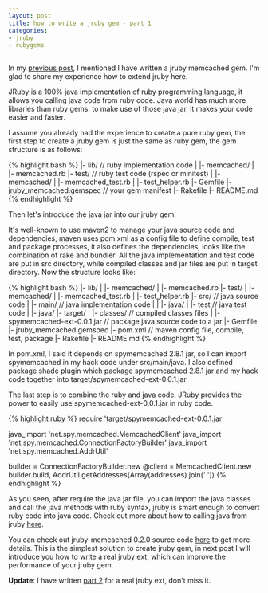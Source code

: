```yaml
---
layout: post
title: how to write a jruby gem - part 1
categories:
- jruby
- rubygems
---
```

In my [previous post][0], I mentioned I have written a jruby memcached
gem.  I'm glad to share my experience how to extend jruby here.

JRuby is a 100% java implementation of ruby programming language, it
allows you calling java code from ruby code. Java world has much more
libraries than ruby gems, to make use of those java jar, it makes your
code easier and faster.

I assume you already had the experience to create a pure ruby gem, the
first step to create a jruby gem is just the same as ruby gem, the gem
structure is as follows:

{% highlight bash %}
|- lib/                   // ruby implementation code
|   |- memcached/
|   |- memcached.rb
|- test/                  // ruby test code (rspec or minitest)
|   |- memcached/
|   |- memcached_test.rb
|   |- test_helper.rb
|- Gemfile
|- jruby_memcached.gemspec // your gem manifest
|- Rakefile
|- README.md
{% endhighlight %}

Then let's introduce the java jar into our jruby gem.

It's well-known to use maven2 to manage your java source code and
dependencies, maven uses pom.xml as a config file to define compile,
test and package processes, it also defines the dependencies, looks
like the combination of rake and bundler. All the java implementation
and test code are put in src directory, while compiled classes and jar
files are put in target directory. Now the structure looks like:

{% highlight bash %}
|- lib/
|   |- memcached/
|   |- memcached.rb
|- test/
|   |- memcached/
|   |- memcached_test.rb
|   |- test_helper.rb
|- src/                    // java source code
|   |- main/               // java implementation code
|   |   |- java/
|   |- test                // java test code
|       |- java/
|- target/
|   |- classes/            // compiled classes files
|   |- spymemcached-ext-0.0.1.jar // package java source code to a jar
|- Gemfile
|- jruby_memcached.gemspec
|- pom.xml                 // maven config file, compile, test, package
|- Rakefile
|- README.md
{% endhighlight %}

In pom.xml, I said it depends on spymemcached 2.8.1 jar, so I can import
spymemcached in my hack code under src/main/java. I also defined package
shade plugin which package spymemcached 2.8.1 jar and my hack code
together into target/spymemcached-ext-0.0.1.jar.

The last step is to combine the ruby and java code. JRuby provides the
power to easily use spymemcached-ext-0.0.1.jar in ruby code.

{% highlight ruby %}
require 'target/spymemcached-ext-0.0.1.jar'

java_import 'net.spy.memcached.MemcachedClient'
java_import 'net.spy.memcached.ConnectionFactoryBuilder'
java_import 'net.spy.memcached.AddrUtil'

builder = ConnectionFactoryBuilder.new
@client = MemcachedClient.new builder.build, AddrUtil.getAddresses(Array(addresses).join(' '))
{% endhighlight %}

As you seen, after require the java jar file, you can import the java
classes and call the java methods with ruby syntax, jruby is smart enough
to convert ruby code into java code. Check out more about how to calling
java from jruby [here][1].

You can check out jruby-memcached 0.2.0 source code [here][2] to get
more details. This is the simplest solution to create jruby gem, in
next post I will introduce you how to write a real jruby ext, which can
improve the performance of your jruby gem.

**Update**: I have written [part 2][3] for a real jruby ext, don't miss it.

[0]: http://huangzhimin.com/2012/07/24/jruby-memcached-0-1-0-released/
[1]: https://github.com/jruby/jruby/wiki/CallingJavaFromJRuby
[2]: https://github.com/aurorafeint/jruby-memcached/tree/2adc85e8121229527a57a71f221fdade40de61df
[3]: http://huangzhimin.com/2012/08/23/how-to-write-a-jruby-gem-part-2/
